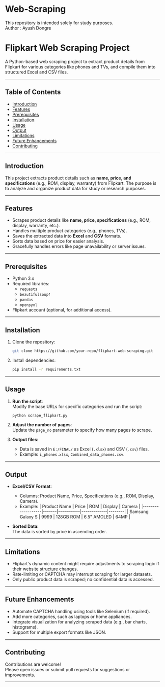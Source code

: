 # Web-Scraping
This repository is intended solely for study purposes.
<br>
Author : Ayush Dongre
<br>
# Flipkart Web Scraping Project

A Python-based web scraping project to extract product details from Flipkart for various categories like phones and TVs, and compile them into structured Excel and CSV files.

---

## Table of Contents
- [Introduction](#introduction)
- [Features](#features)
- [Prerequisites](#prerequisites)
- [Installation](#installation)
- [Usage](#usage)
- [Output](#output)
- [Limitations](#limitations)
- [Future Enhancements](#future-enhancements)
- [Contributing](#contributing)

---

## Introduction

This project extracts product details such as **name, price, and specifications** (e.g., ROM, display, warranty) from Flipkart. The purpose is to analyze and organize product data for study or research purposes.

---

## Features
- Scrapes product details like **name, price, specifications** (e.g., ROM, display, warranty, etc.).
- Handles multiple product categories (e.g., phones, TVs).
- Saves the extracted data into **Excel** and **CSV** formats.
- Sorts data based on price for easier analysis.
- Gracefully handles errors like page unavailability or server issues.

---

## Prerequisites
- Python 3.x
- Required libraries:
  - `requests`
  - `beautifulsoup4`
  - `pandas`
  - `openpyxl`
- Flipkart account (optional, for additional access).

---

## Installation
1. Clone the repository:
   ```bash
   git clone https://github.com/your-repo/flipkart-web-scraping.git
   ```
2. Install dependencies:
   ```bash
   pip install -r requirements.txt
   ```

---

## Usage
1. **Run the script**:  
   Modify the base URLs for specific categories and run the script:
   ```bash
   python scrape_flipkart.py
   ```
2. **Adjust the number of pages**:  
   Update the `page_no` parameter to specify how many pages to scrape.

3. **Output files**:
   - Data is saved in `E:/FINAL/` as Excel (`.xlsx`) and CSV (`.csv`) files.
   - Example: `i_phones.xlsx`, `Combined_data_phones.csv`.

---

## Output
- **Excel/CSV Format**:
  - Columns: Product Name, Price, Specifications (e.g., ROM, Display, Camera).
  - Example:
    | Product Name      | Price | ROM       | Display     | Camera |
    |-------------------|-------|-----------|-------------|--------|
    | Samsung Galaxy S  | 9999  | 128GB ROM | 6.5" AMOLED | 64MP   |

- **Sorted Data**:  
  The data is sorted by price in ascending order.

---

## Limitations
- Flipkart's dynamic content might require adjustments to scraping logic if their website structure changes.
- Rate-limiting or CAPTCHA may interrupt scraping for larger datasets.
- Only public product data is scraped; no confidential data is accessed.

---

## Future Enhancements
- Automate CAPTCHA handling using tools like Selenium (if required).
- Add more categories, such as laptops or home appliances.
- Integrate visualization for analyzing scraped data (e.g., bar charts, histograms).
- Support for multiple export formats like JSON.

---

## Contributing
Contributions are welcome!  
Please open issues or submit pull requests for suggestions or improvements.

---


